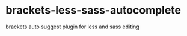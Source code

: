 brackets-less-sass-autocomplete
===============================

brackets auto suggest plugin for less and sass editing
